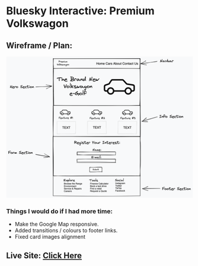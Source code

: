 # Bluesky Interactive: Premium Volkswagon

## Wireframe / Plan:

![](./img/PV-Wireframe.png)

### Things I would do if I had more time:

- Make the Google Map responsive.
- Added transitions / colours to footer links.
- Fixed card images alignment

## Live Site: [Click Here](https://adevcalledmo.github.io/premium-volkswagon/)
